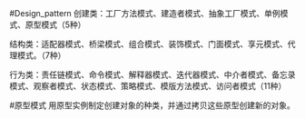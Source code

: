 #Design_pattern
创建类：工厂方法模式、建造者模式、抽象工厂模式、单例模式、原型模式（5种）

结构类：适配器模式、桥梁模式、组合模式、装饰模式、门面模式、享元模式、代理模式。（7种）

行为类：责任链模式、命令模式、解释器模式、迭代器模式、中介者模式、备忘录模式、观察者模式、状态模式、策略模式、模版方法模式、访问者模式（11种）

#原型模式
用原型实例制定创建对象的种类，并通过拷贝这些原型创建新的对象。